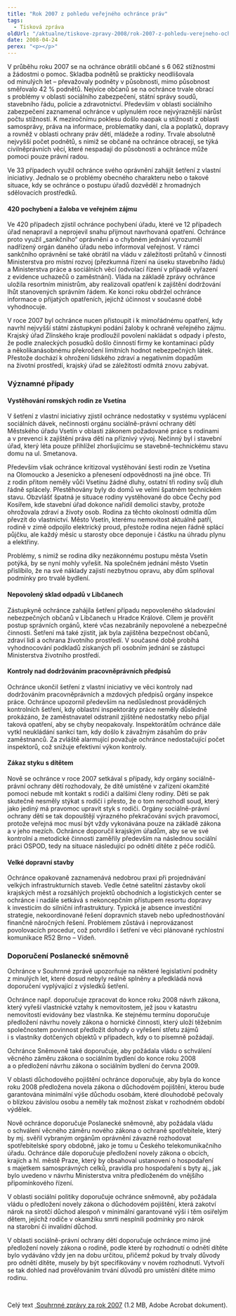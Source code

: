 ```yaml
---
title: "Rok 2007 z pohledu veřejného ochránce práv"
tags:
  - Tisková zpráva
oldUrl: "/aktualne/tiskove-zpravy-2008/rok-2007-z-pohledu-verejneho-ochrance-prav"
date: 2008-04-24
perex: "<p></p>"
---
```


<!-- imported from the old website -->

<p class="Normln-web">V průběhu roku 2007 se na ochránce obrátili občané s 6 062 stížnostmi a žádostmi o pomoc. Skladba podnětů se prakticky neodlišovala od minulých let – převažovaly podněty v působnosti, mimo působnost směřovalo 42 % podnětů. Nejvíce občanů se na ochránce trvale obrací s problémy v oblasti sociálního zabezpečení, státní správy soudů, stavebního řádu, policie a zdravotnictví. Především v oblasti sociálního zabezpečení zaznamenal ochránce v uplynulém roce nejvýraznější nárůst počtu stížností. K meziročnímu poklesu došlo naopak u stížností z oblasti samosprávy, práva na informace, problematiky daní, cla a poplatků, dopravy a rovněž v oblasti ochrany práv dětí, mládeže a rodiny. Trvale absolutně nejvyšší počet podnětů, s nimiž se občané na ochránce obracejí, se týká civilněprávních věcí, které nespadají do působnosti a ochránce může pomoci pouze právní radou.</p><p class="Normln-web">Ve 33 případech využil ochránce svého oprávnění zahájit šetření z vlastní iniciativy. Jednalo se o problémy obecného charakteru nebo o takové situace, kdy se ochránce o postupu úřadů dozvěděl z hromadných sdělovacích prostředků.</p><h4 class="Nadpis3">420 pochybení a žaloba ve veřejném zájmu</h4><p class="Normln-web">Ve 420 případech zjistil ochránce pochybení úřadu, které ve 12 případech úřad nenapravil a neprojevil snahu přijmout navrhovaná opatření. Ochránce proto využil „sankčního“ oprávnění a o chybném jednání vyrozuměl nadřízený orgán daného úřadu nebo informoval veřejnost. V rámci sankčního oprávnění se také obrátil na vládu v záležitosti průtahů v činnosti Ministerstva pro místní rozvoj (přezkumná řízení na úseku stavebního řádu) a Ministerstva práce a sociálních věcí (odvolací řízení v případě vyřazení z evidence uchazečů o zaměstnání). Vláda na základě zprávy ochránce uložila resortním ministrům, aby realizovali opatření k zajištění dodržování lhůt stanovených správním řádem. Ke konci roku obdržel ochránce informace o přijatých opatřeních, jejichž účinnost v současné době vyhodnocuje.</p><p class="Normln-web">V roce 2007 byl ochránce nucen přistoupit i k mimořádnému opatření, kdy navrhl nejvyšší státní zástupkyni podání žaloby k ochraně veřejného zájmu. Krajský úřad Zlínského kraje prodloužil povolení nakládat s odpady i přesto, že podle znaleckých posudků došlo činností firmy ke kontaminaci půdy a několikanásobnému překročení limitních hodnot nebezpečných látek. Přestože dochází k ohrožení lidského zdraví a negativním dopadům na životní prostředí, krajský úřad se záležitostí odmítá znovu zabývat.</p><h3 class="Nadpis2">Významné případy</h3><h4 class="Nadpis3">Vystěhování romských rodin ze Vsetína</h4><p class="Normln-web">V šetření z vlastní iniciativy zjistil ochránce nedostatky v systému vyplácení sociálních dávek, nečinnosti orgánu sociálně-právní ochrany dětí Městského úřadu Vsetín v oblasti zákonem požadované práce s rodinami a v prevenci k zajištění práva dětí na příznivý vývoj. Nečinný byl i stavební úřad, který léta pouze přihlížel zhoršujícímu se stavebně-technickému stavu domu na ul. Smetanova.</p><p class="Normln-web">Především však ochránce kritizoval vystěhování šesti rodin ze Vsetína na Olomoucko a Jesenicko a přenesení odpovědnosti na jiné obce. Tři z rodin přitom neměly vůči Vsetínu žádné dluhy, ostatní tři rodiny svůj dluh řádně splácely. Přestěhovány byly do domů ve velmi špatném technickém stavu. Obzvlášť špatná je situace rodiny vystěhované do obce Čechy pod Kosířem, kde stavební úřad dokonce nařídil demolici stavby, protože ohrožovala zdraví a životy osob. Rodina za těchto okolností odmítla dům převzít do vlastnictví. Město Vsetín, kterému nemovitost aktuálně patří, rodině v zimě odpojilo elektrický proud, přestože rodina nejen řádně splácí půjčku, ale každý měsíc u starosty obce deponuje i částku na úhradu plynu a elektřiny.</p><p class="Normln-web">Problémy, s nimiž se rodina díky nezákonnému postupu města Vsetín potýká, by se nyní mohly vyřešit. Na společném jednání město Vsetín přislíbilo, že na své náklady zajistí nezbytnou opravu, aby dům splňoval podmínky pro trvalé bydlení.</p><h4 class="Nadpis3">Nepovolený sklad odpadů v Libčanech</h4><p class="Normln-web">Zástupkyně ochránce zahájila šetření případu nepovoleného skladování nebezpečných občanů v Libčanech u Hradce Králové. Cílem je prověřit postup správních orgánů, které včas nezabránily nepovolené a nebezpečné činnosti. Šetření má také zjistit, jak byla zajištěna bezpečnost občanů, zdraví lidí a ochrana životního prostředí. V současné době probíhá vyhodnocování podkladů získaných při osobním jednání se zástupci Ministerstva životního prostředí.</p><h4 class="Nadpis3">Kontroly nad dodržováním pracovněprávních předpisů</h4><p class="Normln-web">Ochránce ukončil šetření z vlastní iniciativy ve věci kontroly nad dodržováním pracovněprávních a mzdových předpisů orgány inspekce práce. Ochránce upozornil především na nedůslednost prováděných kontrolních šetření, kdy oblastní inspektoráty práce neměly důsledně prokázáno, že zaměstnavatel odstranil zjištěné nedostatky nebo přijal taková opatření, aby se chyby neopakovaly. Inspektorátům ochránce dále vytkl neukládání sankcí tam, kdy došlo k závažným zásahům do práv zaměstnanců. Za zvláště alarmující považuje ochránce nedostačující počet inspektorů, což snižuje efektivní výkon kontroly.</p><h4 class="Nadpis3">Zákaz styku s dítětem</h4><p class="Normln-web">Nově se ochránce v roce 2007 setkával s případy, kdy orgány sociálně-právní ochrany dětí rozhodovaly, že dítě umístěné v zařízení okamžité pomoci nebude mít kontakt s rodiči a dalšími členy rodiny. Děti se pak skutečně nesměly stýkat s rodiči i přesto, že o tom nerozhodl soud, který jako jediný má pravomoc upravit styk s rodiči. Orgány sociálně-právní ochrany dětí se tak dopouštějí výrazného překračování svých pravomocí, protože veřejná moc musí být vždy vykonávána pouze na základě zákona a v jeho mezích. Ochránce doporučil krajským úřadům, aby se ve své kontrolní a metodické činnosti zaměřily především na následnou sociální práci OSPOD, tedy na situace následující po odnětí dítěte z péče rodičů.</p><h4 class="Nadpis3">Velké dopravní stavby</h4><p class="Normln-web">Ochránce opakovaně zaznamenává nedobrou praxi při projednávání velkých infrastrukturních staveb. Vedle četné satelitní zástavby okolí krajských měst a rozsáhlých projektů obchodních a logistických center se ochránce i nadále setkává s nekoncepčním přístupem resortu dopravy k investicím do silniční infrastruktury. Typická je absence investiční strategie, nekoordinované řešení dopravních staveb nebo upřednostňování finančně náročných řešení. Problémem zůstává i neprovázanost povolovacích procedur, což potvrdilo i šetření ve věci plánované rychlostní komunikace R52 Brno – Vídeň.</p><h3 class="Nadpis2">Doporučení Poslanecké sněmovně</h3><p class="Normln-web">Ochránce v Souhrnné zprávě upozorňuje na některé legislativní podněty z minulých let, které dosud nebyly reálně splněny a předkládá nová doporučení vyplývající z výsledků šetření.</p><p class="Normln-web">Ochránce např. doporučuje zpracovat do konce roku 2008 návrh zákona, který vyřeší vlastnické vztahy k nemovitostem, jež jsou v katastru nemovitostí evidovány bez vlastníka. Ke stejnému termínu doporučuje předložení návrhu novely zákona o hornické činnosti, který uloží těžebním společnostem povinnost předložit dohody o vyřešení střetu zájmů i s vlastníky dotčených objektů v případech, kdy o to písemně požádají.</p><p class="Normln-web">Ochránce Sněmovně také doporučuje, aby požádala vládu o schválení věcného záměru zákona o sociálním bydlení do konce roku 2008 a o předložení návrhu zákona o sociálním bydlení do června 2009.</p><p class="Normln-web">V oblasti důchodového pojištění ochránce doporučuje, aby byla do konce roku 2008 předložena novela zákona o důchodovém pojištění, kterou bude garantována minimální výše důchodu osobám, které dlouhodobě pečovaly o blízkou závislou osobu a neměly tak možnost získat v rozhodném období výdělek.</p><p class="Normln-web">Nově ochránce doporučuje Poslanecké sněmovně, aby požádala vládu o schválení věcného záměru nového zákona o ochraně spotřebitele, který by mj. svěřil vybraným orgánům oprávnění závazně rozhodovat spotřebitelské spory obdobně, jako je tomu u Českého telekomunikačního úřadu. Ochránce dále doporučuje předložení novely zákona o obcích, krajích a hl. městě Praze, který by obsahoval ustanovení o hospodaření s majetkem samosprávných celků, pravidla pro hospodaření s byty aj., jak bylo uvedeno v návrhu Ministerstva vnitra předloženém do vnějšího připomínkového řízení.</p><p class="Normln-web">V oblasti sociální politiky doporučuje ochránce sněmovně, aby požádala vládu o předložení novely zákona o důchodovém pojištění, která zakotví nárok na sirotčí důchod alespoň v minimální garantované výši i těm osiřelým dětem, jejichž rodiče v okamžiku smrti nesplnili podmínky pro nárok na starobní či invalidní důchod.</p><p class="Normln">V oblasti sociálně-právní ochrany dětí doporučuje ochránce mimo jiné předložení novely zákona o rodině, podle které by rozhodnutí o odnětí dítěte bylo vydáváno vždy jen na dobu určitou, přičemž pokud by trvaly důvody pro odnětí dítěte, musely by být specifikovány v novém rozhodnutí. Vytvoří se tak dohled nad prověřováním trvání důvodů pro umístění dítěte mimo rodinu.</p><p class="Normln"> </p><p class="Normln">Celý text <a title="Otevření do nového okna" href="/uploads-import/zpravy_pro_poslaneckou_snemovnu/Souhrnna_zprava_VOP_2007.pdf" target="_blank"><img alt="" src="https://www.ochrance.cz/typo3/ext/od_linkdesc/icons/pdf.gif" class="od_linkdesc_icon" /> Souhrnné zprávy za rok 2007</a> (1.2 MB, Adobe Acrobat dokument).</p>
